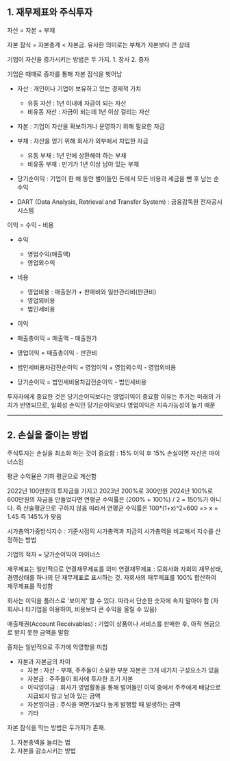 ## 1. 재무제표와 주식투자

자산 = 자본 + 부채

자본 잠식 = 자본총계 < 자본금. 유사한 의미로는 부채가 자본보다 큰 상태

기업이 자산을 증가시키는 방법은 두 가지. 1. 장사 2. 증자

기업은 때때로 증자를 통해 자본 잠식을 벗어남

- 자산 : 개인이나 기업이 보유하고 있는 경제적 가치
  - 유동 자산 : 1년 이내에 자금이 되는 자산
  - 비유동 자산 : 자금이 되는데 1년 이상 걸리는 자산

- 자본 : 기업이 자산을 확보하거나 운영하기 위해 필요한 자금

- 부채 : 자산을 얻기 위해 회사가 외부에서 차입한 자금
  - 유동 부채 : 1년 안에 상환해야 하는 부채
  - 비유동 부채 : 만기가 1년 이상 남아 있는 부채

- 당기순이익 : 기업이 한 해 동안 벌어들인 돈에서 모든 비용과 세금을 뺀 후 남는 순수익

- DART (Data Analysis, Retrieval and Transfer System) : 금융감독원 전자공시시스템

이익 = 수익 - 비용

- 수익
  - 영업수익(매출액)
  - 영업외수익

- 비용
  - 영업비용 : 매출원가 + 판매비와 일반관리비(판관비)
  - 영업외비용
  - 법인세비용

 - 이익
  - 매출총이익 = 매출액 - 매출원가
  - 영업이익 = 매출총이익 - 판관비
  - 법인세비용차감전순이익 = 영업이익 + 영업외수익 - 영업외비용
  - 당기순이익 = 법인세비용차감전순이익 - 법인세비용

투자자에게 중요한 것은 당기순이익보다는 영업이익이 중요함 이유는 주가는 미래의 가치가 반영되므로, 일회성 손익인 당기순이익보다 영업이익은 지속가능성이 높기 때문
 
---

## 2. 손실을 줄이는 방법

주식투자는 손실을 최소화 하는 것이 중요함 : 15% 이익 후 15% 손실이면 자산은 마이너스임

평균 수익율은 기하 평균으로 계산함

2022년 100만원의 투자금을 가지고 2023년 200%로 300만원 2024년 100%로 600만원의 자금을 만들었다면
연평균 수익률은 (200% + 100%) / 2 = 150%가 아니다. 즉 산술평균으로 구하지 않음
따라서 연평균 수익률은 100*(1+x)^2=600 => x = 1.45 즉 145%가 맞음

시가총액가중방식지수 : 기준시점의 시가총액과 지금의 시가총액을 비교해서 지수를 산정하는 방법

기업의 적자 = 당가순이익이 마이너스

재무제표는 일반적으로 연결재무제표를 의미
연결재무제표 : 모회사화 자회의 재무상태, 경영상태를 하나의 단 재무제표로 표시하는 것. 자회사의 재무제표를 100% 합산하여 재무제표를 작성함

회사는 이익을 플러스로 '보이게' 할 수 있다. 따라서 단순한 숫자에 속지 말아야 함
(자회사나 타기업을 이용하여, 비용보다 큰 수익을 올릴 수 있음)

매출채권(Account Receivables) : 기업이 상품이나 서비스를 판매한 후, 아직 현금으로 받지 못한 금액을 말함

증자는 일반적으로 주가에 악영향을 미침

- 자본과 자본금의 차이
  - 자본 : 자산 - 부채, 주주들이 소유한 부분 자본은 크게 네가지 구성요소가 있음
   - 자본금 : 주주들이 회사에 투자한 초기 자본
   - 이익잉여금 : 회사가 영업활동을 통해 벌어들인 이익 중에서 주주에게 배당으로 지급되지 않고 남아 있는 금액
   - 자본잉여금 : 주식을 액면가보다 높게 발행할 때 발생하는 금액
   - 기타
 
자본 잠식을 막는 방법은 두가지가 존재.
  1. 자본총액을 늘리는 법
  2. 자본을 감소시키는 방법
